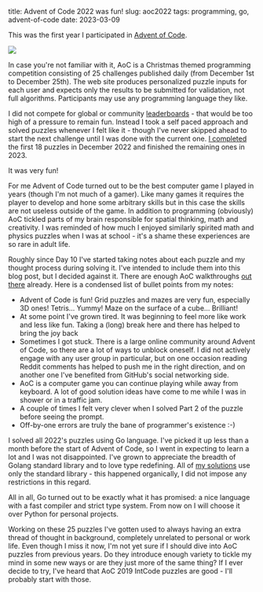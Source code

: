 title: Advent of Code 2022 was fun!
slug: aoc2022
tags: programming, go, advent-of-code
date: 2023-03-09

This was the first year I participated in [Advent of Code].

[![]({static}/resources/aoc2022.svg)][my solutions]

In case you're not familiar with it, AoC is a Christmas themed programming
competition consisting of 25 challenges published daily (from December 1st to
December 25th). The web site produces personalized puzzle inputs for each user
and expects only the results to be submitted for validation, not full
algorithms. Participants may use any programming language they like.

I did not compete for global or community [leaderboards] - that would be too
high of a pressure to remain fun. Instead I took a self paced approach and
solved puzzles whenever I felt like it - though I've never skipped ahead to
start the next challenge until I was done with the current one.
[I completed][my solutions] the first 18 puzzles in December 2022 and finished the
remaining ones in 2023.

It was very fun!

For me Advent of Code turned out to be the best computer game I played in
years (though I'm not much of a gamer). Like many games it requires the player
to develop and hone some arbitrary skills but in this case the skills are not
useless outside of the game. In addition to programming (obviously) AoC
tickled parts of my brain responsible for spatial thinking, math and
creativity. I was reminded of how much I enjoyed similarly spirited
math and physics puzzles when I was at school - it's a shame these experiences are
so rare in adult life.

Roughly since Day 10 I've started taking notes about each puzzle and my
thought process during solving it. I've intended to include them into this
blog post, but I decided against it. There are enough AoC walkthroughs [out
there][walkthroughs] already. Here is a condensed list of bullet points from
my notes:

- Advent of Code is fun! Grid puzzles and mazes are very fun, especially 3D
  ones! Tetris... Yummy! Maze on the surface of a cube... Brilliant!
- At some point I've grown tired. It was beginning to feel more like work and
  less like fun. Taking a (long) break here and there has helped to bring 
  the joy back
- Sometimes I got stuck. There is a large online community around Advent of
  Code, so there are a lot of ways to unblock oneself. I did not actively
  engage with any user group in particular, but on one occasion reading Reddit
  comments has helped to push me in the right direction, and on another one
  I've benefited from GitHub's social networking side.
- AoC is a computer game you can continue playing while away from keyboard. A lot of
  good solution ideas have come to me while I was in shower or in a traffic
  jam.
- A couple of times I felt very clever when I solved Part 2 of the puzzle
  before seeing the prompt.
- Off-by-one errors are truly the bane of programmer's existence :-)

I solved all 2022's puzzles using Go language. I've picked it up less than a
month before the start of Advent of Code, so I went in expecting to learn a
lot and I was not disappointed. I've grown to appreciate the breadth of Golang
standard library and to love type redefining. All of [my solutions] use only
the standard library - this happened organically, I did not impose any
restrictions in this regard.

All in all, Go turned out to be exactly what it has promised: a nice language
with a fast compiler and strict type system. From now on I will choose it over
Python for personal projects.

Working on these 25 puzzles I've gotten used to always having an extra thread of
thought in background, completely unrelated to personal or work life. Even
though I miss it now, I'm not yet sure if I should dive into AoC puzzles
from previous years. Do they introduce enough variety to tickle my mind in
some new ways or are they just more of the same thing? If I ever decide to
try, I've heard that AoC 2019 IntCode puzzles are good - I'll probably start
with those.

[Advent of Code]: https://adventofcode.com
[leaderboards]: https://adventofcode.com/2022/leaderboard
[walkthroughs]: https://www.google.com/search?q=%22advent+of+code%22+%222022%22+walkthrough
[my solutions]: https://github.com/sio/advent-of-code/tree/master/aoc2022
